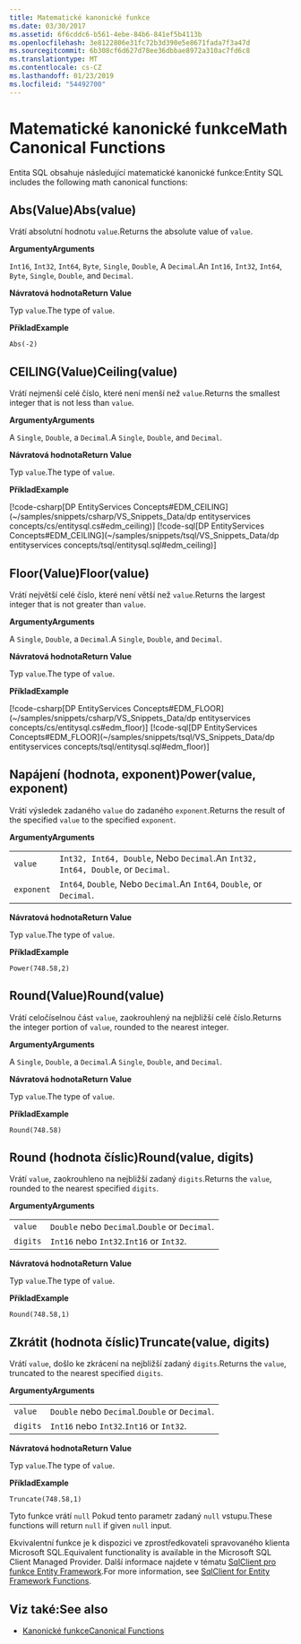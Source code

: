```yaml
---
title: Matematické kanonické funkce
ms.date: 03/30/2017
ms.assetid: 6f6cddc6-b561-4ebe-84b6-841ef5b4113b
ms.openlocfilehash: 3e8122806e31fc72b3d390e5e8671fada7f3a47d
ms.sourcegitcommit: 6b308cf6d627d78ee36dbbae8972a310ac7fd6c8
ms.translationtype: MT
ms.contentlocale: cs-CZ
ms.lasthandoff: 01/23/2019
ms.locfileid: "54492700"
---
```

# <a name="math-canonical-functions"></a><span data-ttu-id="57f91-102">Matematické kanonické funkce</span><span class="sxs-lookup"><span data-stu-id="57f91-102">Math Canonical Functions</span></span>

<span data-ttu-id="57f91-103">Entita SQL obsahuje následující matematické kanonické funkce:</span><span class="sxs-lookup"><span data-stu-id="57f91-103">Entity SQL includes the following math canonical functions:</span></span>
  
## <a name="absvalue"></a><span data-ttu-id="57f91-104">Abs(Value)</span><span class="sxs-lookup"><span data-stu-id="57f91-104">Abs(value)</span></span>

<span data-ttu-id="57f91-105">Vrátí absolutní hodnotu `value`.</span><span class="sxs-lookup"><span data-stu-id="57f91-105">Returns the absolute value of `value`.</span></span>

<span data-ttu-id="57f91-106">**Argumenty**</span><span class="sxs-lookup"><span data-stu-id="57f91-106">**Arguments**</span></span>

<span data-ttu-id="57f91-107">`Int16`, `Int32`, `Int64`, `Byte`, `Single`, `Double`, A `Decimal`.</span><span class="sxs-lookup"><span data-stu-id="57f91-107">An `Int16`, `Int32`, `Int64`, `Byte`, `Single`, `Double`, and `Decimal`.</span></span>

<span data-ttu-id="57f91-108">**Návratová hodnota**</span><span class="sxs-lookup"><span data-stu-id="57f91-108">**Return Value**</span></span>

<span data-ttu-id="57f91-109">Typ `value`.</span><span class="sxs-lookup"><span data-stu-id="57f91-109">The type of `value`.</span></span>

<span data-ttu-id="57f91-110">**Příklad**</span><span class="sxs-lookup"><span data-stu-id="57f91-110">**Example**</span></span>

`Abs(-2)`

## <a name="ceilingvalue"></a><span data-ttu-id="57f91-111">CEILING(Value)</span><span class="sxs-lookup"><span data-stu-id="57f91-111">Ceiling(value)</span></span>

<span data-ttu-id="57f91-112">Vrátí nejmenší celé číslo, které není menší než `value`.</span><span class="sxs-lookup"><span data-stu-id="57f91-112">Returns the smallest integer that is not less than `value`.</span></span>

<span data-ttu-id="57f91-113">**Argumenty**</span><span class="sxs-lookup"><span data-stu-id="57f91-113">**Arguments**</span></span>

<span data-ttu-id="57f91-114">A `Single`, `Double`, a `Decimal`.</span><span class="sxs-lookup"><span data-stu-id="57f91-114">A `Single`, `Double`, and `Decimal`.</span></span>

<span data-ttu-id="57f91-115">**Návratová hodnota**</span><span class="sxs-lookup"><span data-stu-id="57f91-115">**Return Value**</span></span>

<span data-ttu-id="57f91-116">Typ `value`.</span><span class="sxs-lookup"><span data-stu-id="57f91-116">The type of `value`.</span></span>

<span data-ttu-id="57f91-117">**Příklad**</span><span class="sxs-lookup"><span data-stu-id="57f91-117">**Example**</span></span>

[!code-csharp[DP EntityServices Concepts#EDM_CEILING](~/samples/snippets/csharp/VS_Snippets_Data/dp entityservices concepts/cs/entitysql.cs#edm_ceiling)]
[!code-sql[DP EntityServices Concepts#EDM_CEILING](~/samples/snippets/tsql/VS_Snippets_Data/dp entityservices concepts/tsql/entitysql.sql#edm_ceiling)]

## <a name="floorvalue"></a><span data-ttu-id="57f91-118">Floor(Value)</span><span class="sxs-lookup"><span data-stu-id="57f91-118">Floor(value)</span></span>

<span data-ttu-id="57f91-119">Vrátí největší celé číslo, které není větší než `value`.</span><span class="sxs-lookup"><span data-stu-id="57f91-119">Returns the largest integer that is not greater than `value`.</span></span>

<span data-ttu-id="57f91-120">**Argumenty**</span><span class="sxs-lookup"><span data-stu-id="57f91-120">**Arguments**</span></span>

<span data-ttu-id="57f91-121">A `Single`, `Double`, a `Decimal`.</span><span class="sxs-lookup"><span data-stu-id="57f91-121">A `Single`, `Double`, and `Decimal`.</span></span>

<span data-ttu-id="57f91-122">**Návratová hodnota**</span><span class="sxs-lookup"><span data-stu-id="57f91-122">**Return Value**</span></span>

<span data-ttu-id="57f91-123">Typ `value`.</span><span class="sxs-lookup"><span data-stu-id="57f91-123">The type of `value`.</span></span>

<span data-ttu-id="57f91-124">**Příklad**</span><span class="sxs-lookup"><span data-stu-id="57f91-124">**Example**</span></span>

[!code-csharp[DP EntityServices Concepts#EDM_FLOOR](~/samples/snippets/csharp/VS_Snippets_Data/dp entityservices concepts/cs/entitysql.cs#edm_floor)]
[!code-sql[DP EntityServices Concepts#EDM_FLOOR](~/samples/snippets/tsql/VS_Snippets_Data/dp entityservices concepts/tsql/entitysql.sql#edm_floor)]

## <a name="powervalue-exponent"></a><span data-ttu-id="57f91-125">Napájení (hodnota, exponent)</span><span class="sxs-lookup"><span data-stu-id="57f91-125">Power(value, exponent)</span></span>

<span data-ttu-id="57f91-126">Vrátí výsledek zadaného `value` do zadaného `exponent`.</span><span class="sxs-lookup"><span data-stu-id="57f91-126">Returns the result of the specified `value` to the specified `exponent`.</span></span>

<span data-ttu-id="57f91-127">**Argumenty**</span><span class="sxs-lookup"><span data-stu-id="57f91-127">**Arguments**</span></span>

|  |  |
|--|--|
|`value` | <span data-ttu-id="57f91-128">`Int32, Int64, Double`, Nebo `Decimal`.</span><span class="sxs-lookup"><span data-stu-id="57f91-128">An `Int32, Int64, Double`, or `Decimal`.</span></span> |
|`exponent` | <span data-ttu-id="57f91-129">`Int64`, `Double`, Nebo `Decimal`.</span><span class="sxs-lookup"><span data-stu-id="57f91-129">An `Int64`, `Double`, or `Decimal`.</span></span> |

<span data-ttu-id="57f91-130">**Návratová hodnota**</span><span class="sxs-lookup"><span data-stu-id="57f91-130">**Return Value**</span></span>

<span data-ttu-id="57f91-131">Typ `value`.</span><span class="sxs-lookup"><span data-stu-id="57f91-131">The type of `value`.</span></span>

<span data-ttu-id="57f91-132">**Příklad**</span><span class="sxs-lookup"><span data-stu-id="57f91-132">**Example**</span></span>

`Power(748.58,2)`

## <a name="roundvalue"></a><span data-ttu-id="57f91-133">Round(Value)</span><span class="sxs-lookup"><span data-stu-id="57f91-133">Round(value)</span></span>

<span data-ttu-id="57f91-134">Vrátí celočíselnou část `value`, zaokrouhlený na nejbližší celé číslo.</span><span class="sxs-lookup"><span data-stu-id="57f91-134">Returns the integer portion of `value`, rounded to the nearest integer.</span></span>

<span data-ttu-id="57f91-135">**Argumenty**</span><span class="sxs-lookup"><span data-stu-id="57f91-135">**Arguments**</span></span>

<span data-ttu-id="57f91-136">A `Single`, `Double`, a `Decimal`.</span><span class="sxs-lookup"><span data-stu-id="57f91-136">A `Single`, `Double`, and `Decimal`.</span></span>

<span data-ttu-id="57f91-137">**Návratová hodnota**</span><span class="sxs-lookup"><span data-stu-id="57f91-137">**Return Value**</span></span>

<span data-ttu-id="57f91-138">Typ `value`.</span><span class="sxs-lookup"><span data-stu-id="57f91-138">The type of `value`.</span></span>

<span data-ttu-id="57f91-139">**Příklad**</span><span class="sxs-lookup"><span data-stu-id="57f91-139">**Example**</span></span>

`Round(748.58)`

## <a name="roundvalue-digits"></a><span data-ttu-id="57f91-140">Round (hodnota číslic)</span><span class="sxs-lookup"><span data-stu-id="57f91-140">Round(value, digits)</span></span>

<span data-ttu-id="57f91-141">Vrátí `value`, zaokrouhleno na nejbližší zadaný `digits`.</span><span class="sxs-lookup"><span data-stu-id="57f91-141">Returns the `value`, rounded to the nearest specified `digits`.</span></span>

<span data-ttu-id="57f91-142">**Argumenty**</span><span class="sxs-lookup"><span data-stu-id="57f91-142">**Arguments**</span></span>

|  |  |
|--|--|
|`value`|<span data-ttu-id="57f91-143">`Double` nebo `Decimal`.</span><span class="sxs-lookup"><span data-stu-id="57f91-143">`Double` or `Decimal`.</span></span>|
|`digits`|<span data-ttu-id="57f91-144">`Int16` nebo `Int32`.</span><span class="sxs-lookup"><span data-stu-id="57f91-144">`Int16` or `Int32`.</span></span>|

<span data-ttu-id="57f91-145">**Návratová hodnota**</span><span class="sxs-lookup"><span data-stu-id="57f91-145">**Return Value**</span></span>

<span data-ttu-id="57f91-146">Typ `value`.</span><span class="sxs-lookup"><span data-stu-id="57f91-146">The type of `value`.</span></span>

<span data-ttu-id="57f91-147">**Příklad**</span><span class="sxs-lookup"><span data-stu-id="57f91-147">**Example**</span></span>

`Round(748.58,1)`

## <a name="truncatevalue-digits"></a><span data-ttu-id="57f91-148">Zkrátit (hodnota číslic)</span><span class="sxs-lookup"><span data-stu-id="57f91-148">Truncate(value, digits)</span></span>

<span data-ttu-id="57f91-149">Vrátí `value`, došlo ke zkrácení na nejbližší zadaný `digits`.</span><span class="sxs-lookup"><span data-stu-id="57f91-149">Returns the `value`, truncated to the nearest specified `digits`.</span></span>

<span data-ttu-id="57f91-150">**Argumenty**</span><span class="sxs-lookup"><span data-stu-id="57f91-150">**Arguments**</span></span>

|  |  |
|--|--|
|`value`|<span data-ttu-id="57f91-151">`Double` nebo `Decimal`.</span><span class="sxs-lookup"><span data-stu-id="57f91-151">`Double` or `Decimal`.</span></span>|
|`digits`|<span data-ttu-id="57f91-152">`Int16` nebo `Int32`.</span><span class="sxs-lookup"><span data-stu-id="57f91-152">`Int16` or `Int32`.</span></span>|

<span data-ttu-id="57f91-153">**Návratová hodnota**</span><span class="sxs-lookup"><span data-stu-id="57f91-153">**Return Value**</span></span>

<span data-ttu-id="57f91-154">Typ `value`.</span><span class="sxs-lookup"><span data-stu-id="57f91-154">The type of `value`.</span></span>

<span data-ttu-id="57f91-155">**Příklad**</span><span class="sxs-lookup"><span data-stu-id="57f91-155">**Example**</span></span>

`Truncate(748.58,1)`  
  
 <span data-ttu-id="57f91-156">Tyto funkce vrátí `null` Pokud tento parametr zadaný `null` vstupu.</span><span class="sxs-lookup"><span data-stu-id="57f91-156">These functions will return `null` if given `null` input.</span></span>  
  
 <span data-ttu-id="57f91-157">Ekvivalentní funkce je k dispozici ve zprostředkovateli spravovaného klienta Microsoft SQL.</span><span class="sxs-lookup"><span data-stu-id="57f91-157">Equivalent functionality is available in the Microsoft SQL Client Managed Provider.</span></span> <span data-ttu-id="57f91-158">Další informace najdete v tématu [SqlClient pro funkce Entity Framework](../../../../../../docs/framework/data/adonet/ef/sqlclient-for-ef-functions.md).</span><span class="sxs-lookup"><span data-stu-id="57f91-158">For more information, see [SqlClient for Entity Framework Functions](../../../../../../docs/framework/data/adonet/ef/sqlclient-for-ef-functions.md).</span></span>  
  
## <a name="see-also"></a><span data-ttu-id="57f91-159">Viz také:</span><span class="sxs-lookup"><span data-stu-id="57f91-159">See also</span></span>
- [<span data-ttu-id="57f91-160">Kanonické funkce</span><span class="sxs-lookup"><span data-stu-id="57f91-160">Canonical Functions</span></span>](../../../../../../docs/framework/data/adonet/ef/language-reference/canonical-functions.md)
